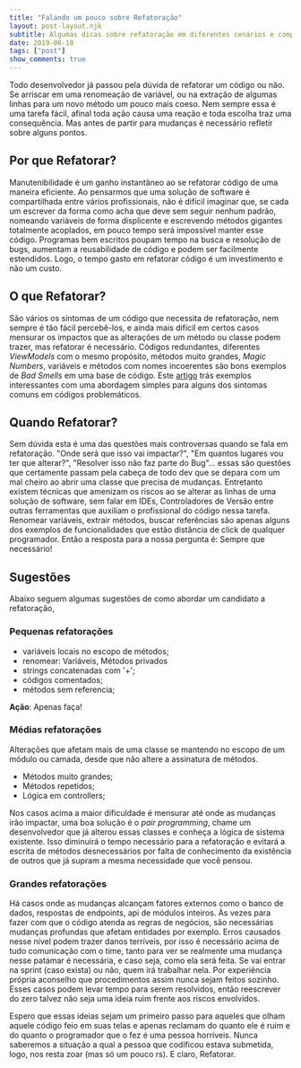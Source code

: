 ```yaml
---
title: "Falando um pouco sobre Refatoração"
layout: post-layout.njk
subtitle: Algumas dicas sobre refatoração em diferentes cenários e complexidades.
date: 2019-06-10
tags: ["post"]
show_comments: true
---
```


Todo desenvolvedor já passou pela dúvida de refatorar um código ou não. Se arriscar em uma renomeação de variável, ou na extração de algumas linhas para um novo método um pouco mais coeso. Nem sempre essa é uma tarefa fácil, afinal toda ação causa uma reação e toda escolha traz uma consequência. Mas antes de partir para mudanças é necessário refletir sobre alguns pontos.

## Por que Refatorar?

Manutenibilidade é um ganho instantâneo ao se refatorar código de uma maneira eficiente. Ao pensarmos que uma solução de software é compartilhada entre vários profissionais, não é difícil imaginar que, se cada um escrever da forma como acha que deve sem seguir nenhum padrão, nomeando variáveis de forma displicente e escrevendo métodos gigantes totalmente acoplados, em pouco tempo será impossível manter esse código. Programas bem escritos poupam tempo na busca e resolução de bugs, aumentam a reusabilidade de código e podem ser facilmente estendidos. Logo, o tempo gasto em refatorar código é um investimento e não um custo.

## O que Refatorar?

São vários os sintomas de um código que necessita de refatoração, nem sempre é tão fácil percebê-los, e ainda mais difícil em certos casos mensurar os impactos que as alterações de um método ou classe podem trazer, mas refatorar é necessário. Códigos redundantes, diferentes _ViewModels_ com o mesmo propósito, métodos muito grandes, _Magic Numbers_, variáveis e métodos com nomes incoerentes são bons exemplos de _Bad Smells_ em uma base de código. Este [artigo](https://agilecoachninja.wordpress.com/2017/03/20/code-smells-refactoring/) trás exemplos interessantes com uma abordagem simples para alguns dos sintomas comuns em códigos problemáticos.

## Quando Refatorar?

Sem dúvida esta é uma das questões mais controversas quando se fala em refatoração. "Onde será que isso vai impactar?", "Em quantos lugares vou ter que alterar?", "Resolver isso não faz parte do Bug"... essas são questões que certamente passam pela cabeça de todo dev que se depara com um mal cheiro ao abrir uma classe que precisa de mudanças. Entretanto existem técnicas que amenizam os riscos ao se alterar as linhas de uma solução de software, sem falar em IDEs, Controladores de Versão entre outras ferramentas que auxiliam o profissional do código nessa tarefa. Renomear variáveis, extrair métodos, buscar referências são apenas alguns dos exemplos de funcionalidades que estão distância de click de qualquer programador. Então a resposta para a nossa pergunta é: Sempre que necessário!

## Sugestões

Abaixo seguem algumas sugestões de como abordar um candidato a refatoração,

### Pequenas refatorações

- variáveis locais no escopo de métodos;
- renomear: Variáveis, Métodos privados
- strings concatenadas com '+';
- códigos comentados;
- métodos sem referencia;

**Ação**: Apenas faça!

### Médias refatorações

Alterações que afetam mais de uma classe se mantendo no escopo de um módulo ou camada, desde que não altere a assinatura de métodos.

- Métodos muito grandes;
- Métodos repetidos;
- Lógica em controllers;

Nos casos acima a maior dificuldade é mensurar até onde as mudanças irão impactar, uma boa solução é o _pair programming_, chame um desenvolvedor que já alterou essas classes e conheça a lógica de sistema existente. Isso diminuirá o tempo necessário para a refatoração e evitará a escrita de métodos desnecessários por falta de conhecimento da existência de outros que já supram a mesma necessidade que você pensou.

### Grandes refatorações

Há casos onde as mudanças alcançam fatores externos como o banco de dados, respostas de endpoints, api de módulos inteiros. Às vezes para fazer com que o código atenda as regras de negócios, são necessárias mudanças profundas que afetam entidades por exemplo. Erros causados nesse nível podem trazer danos terríveis, por isso é necessário acima de tudo comunicação com o time, tanto para ver se realmente uma mudança nesse patamar é necessária, e caso seja, como ela será feita. Se vai entrar na sprint (caso exista) ou não, quem irá trabalhar nela. Por experiência própria aconselho que procedimentos assim nunca sejam feitos sozinho. Esses casos podem levar tempo para serem resolvidos, então reescrever do zero talvez não seja uma ideia ruim frente aos riscos envolvidos.

Espero que essas ideias sejam um primeiro passo para aqueles que olham aquele código feio em suas telas e apenas reclamam do quanto ele é ruim e do quanto o programador que o fez é uma pessoa horríveis. Nunca saberemos a situação a qual a pessoa que codificou estava submetida, logo, nos resta zoar (mas só um pouco rs). E claro, Refatorar.
